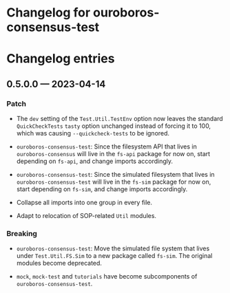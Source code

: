 # Changelog for ouroboros-consensus-test

# Changelog entries

<a id='changelog-0.5.0.0'></a>
## 0.5.0.0 — 2023-04-14

### Patch

- The `dev` setting of the `Test.Util.TestEnv` option now leaves the standard `QuickCheckTests` `tasty` option unchanged instead of forcing it to 100, which was causing `--quickcheck-tests` to be ignored.

- `ouroboros-consensus-test`: Since the filesystem API that lives in
  `ouroboros-consensus` will live in the `fs-api` package for now on, start
  depending on `fs-api`, and change imports accordingly.
- `ouroboros-consensus-test`: Since the simulated filesystem that lives in
  `ouroboros-consensus-test` will live in the `fs-sim` package for now on, start
  depending on `fs-sim`, and change imports accordingly.

- Collapse all imports into one group in every file.
- Adapt to relocation of SOP-related `Util` modules.

### Breaking

- `ouroboros-consensus-test`: Move the simulated file system that lives under
  `Test.Util.FS.Sim` to a new package called `fs-sim`. The original modules
  become deprecated.
  
- `mock`, `mock-test` and `tutorials` have become subcomponents of
  `ouroboros-consensus-test`.

